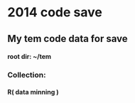 # 2014 code save

## My tem code data for save  

#### root dir: ~/tem

### Collection:

#### R( data minning )